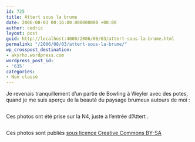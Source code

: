```yaml
---
id: 725
title: Attert sous la brume
date: 2006-08-03 00:16:00.000000000 +00:00
author: cedric
layout: post
guid: http://localhost:4000/2006/08/03/attert-sous-la-brume.html
permalink: "/2006/08/03/attert-sous-la-brume/"
wp_crosspost_destination:
- akyrho.wordpress.com
wordpress_post_id:
- '635'
categories:
- Non classé
---
```

Je revenais tranquillement d’un partie de Bowling à Weyler avec des potes, quand je me suis aperçu de la beauté du paysage brumeux autours de moi :

[<img src="https://i2.wp.com/static.flickr.com/98/205127375_22fd46b14b_m.jpg?w=900" alt="" data-recalc-dims="1" />](http://flickr.com/photos/94561974@N00/205127375)

Ces photos ont été prise sur la N4, juste à l’entrée d’Attert .

[<img src="https://i0.wp.com/static.flickr.com/84/205127286_0ee23d8e21_m.jpg?w=900" alt="" data-recalc-dims="1" />](http://flickr.com/photos/94561974@N00/205127286)

Ces photos sont publiés [sous licence Creative Commons BY-SA](http://creativecommons.org/licenses/by-nc/2.0/be/)